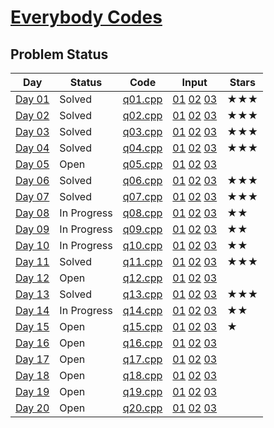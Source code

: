 # [Everybody Codes](https://everybody.codes/event/2024/quests)
## Problem Status

| **Day** | **Status**     | **Code**        | **Input**          | **Stars** |
|---------|----------------|------------------|---------------------|-----------|
| [Day 01](https://everybody.codes/event/2024/quests/1) | Solved | [q01.cpp](./01/q01.cpp) | [01](./01/01.in) [02](./01/02.in) [03](./01/03.in) | ★★★ |
| [Day 02](https://everybody.codes/event/2024/quests/2) | Solved | [q02.cpp](./02/q02.cpp) | [01](./02/01.in) [02](./02/02.in) [03](./02/03.in) | ★★★ |
| [Day 03](https://everybody.codes/event/2024/quests/3) | Solved | [q03.cpp](./03/q03.cpp) | [01](./03/01.in) [02](./03/02.in) [03](./03/03.in) | ★★★ |
| [Day 04](https://everybody.codes/event/2024/quests/4) | Solved | [q04.cpp](./04/q04.cpp) | [01](./04/01.in) [02](./04/02.in) [03](./04/03.in) | ★★★ |
| [Day 05](https://everybody.codes/event/2024/quests/5) | Open | [q05.cpp](./05/q05.cpp) | [01](./05/01.in) [02](./05/02.in) [03](./05/03.in) | |
| [Day 06](https://everybody.codes/event/2024/quests/6) | Solved | [q06.cpp](./06/q06.cpp) | [01](./06/01.in) [02](./06/02.in) [03](./06/03.in) | ★★★ |
| [Day 07](https://everybody.codes/event/2024/quests/7) | Solved | [q07.cpp](./07/q07.cpp) | [01](./07/01.in) [02](./07/02.in) [03](./07/03.in) | ★★★ |
| [Day 08](https://everybody.codes/event/2024/quests/8) | In Progress | [q08.cpp](./08/q08.cpp) | [01](./08/01.in) [02](./08/02.in) [03](./08/03.in) | ★★ |
| [Day 09](https://everybody.codes/event/2024/quests/9) | In Progress | [q09.cpp](./09/q09.cpp) | [01](./09/01.in) [02](./09/02.in) [03](./09/03.in) | ★★ |
| [Day 10](https://everybody.codes/event/2024/quests/10) | In Progress | [q10.cpp](./10/q10.cpp) | [01](./10/01.in) [02](./10/02.in) [03](./10/03.in) | ★★ |
| [Day 11](https://everybody.codes/event/2024/quests/11) | Solved | [q11.cpp](./11/q11.cpp) | [01](./11/01.in) [02](./11/02.in) [03](./11/03.in) | ★★★ |
| [Day 12](https://everybody.codes/event/2024/quests/12) | Open | [q12.cpp](./12/q12.cpp) | [01](./12/01.in) [02](./12/02.in) [03](./12/03.in) | |
| [Day 13](https://everybody.codes/event/2024/quests/13) | Solved | [q13.cpp](./13/q13.cpp) | [01](./13/01.in) [02](./13/02.in) [03](./13/03.in) | ★★★ |
| [Day 14](https://everybody.codes/event/2024/quests/14) | In Progress | [q14.cpp](./14/q14.cpp) | [01](./14/01.in) [02](./14/02.in) [03](./14/03.in) | ★★ |
| [Day 15](https://everybody.codes/event/2024/quests/15) | Open | [q15.cpp](./15/q15.cpp) | [01](./15/01.in) [02](./15/02.in) [03](./15/03.in) | ★ |
| [Day 16](https://everybody.codes/event/2024/quests/16) | Open | [q16.cpp](./16/q16.cpp) | [01](./16/01.in) [02](./16/02.in) [03](./16/03.in) | |
| [Day 17](https://everybody.codes/event/2024/quests/17) | Open | [q17.cpp](./17/q17.cpp) | [01](./17/01.in) [02](./17/02.in) [03](./17/03.in) | |
| [Day 18](https://everybody.codes/event/2024/quests/18) | Open | [q18.cpp](./18/q18.cpp) | [01](./18/01.in) [02](./18/02.in) [03](./18/03.in) | |
| [Day 19](https://everybody.codes/event/2024/quests/19) | Open | [q19.cpp](./19/q19.cpp) | [01](./19/01.in) [02](./19/02.in) [03](./19/03.in) | |
| [Day 20](https://everybody.codes/event/2024/quests/20) | Open | [q20.cpp](./20/q20.cpp) | [01](./20/01.in) [02](./20/02.in) [03](./20/03.in) | |

